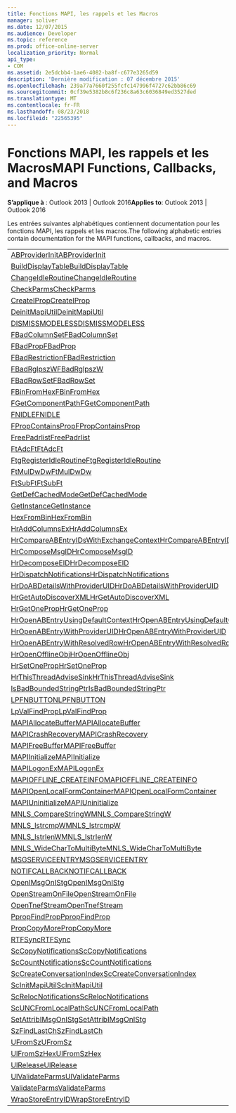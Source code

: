 ```yaml
---
title: Fonctions MAPI, les rappels et les Macros
manager: soliver
ms.date: 12/07/2015
ms.audience: Developer
ms.topic: reference
ms.prod: office-online-server
localization_priority: Normal
api_type:
- COM
ms.assetid: 2e5dcbb4-1ae6-4082-ba8f-c677e3265d59
description: 'Dernière modification : 07 décembre 2015'
ms.openlocfilehash: 239a77a7660f255fcfc147996f4727c62bb86c69
ms.sourcegitcommit: 0cf39e5382b8c6f236c8a63c6036849ed3527ded
ms.translationtype: MT
ms.contentlocale: fr-FR
ms.lasthandoff: 08/23/2018
ms.locfileid: "22565395"
---
```

# <a name="mapi-functions-callbacks-and-macros"></a><span data-ttu-id="5ecc7-103">Fonctions MAPI, les rappels et les Macros</span><span class="sxs-lookup"><span data-stu-id="5ecc7-103">MAPI Functions, Callbacks, and Macros</span></span>

 
  
<span data-ttu-id="5ecc7-104">**S’applique à** : Outlook 2013 | Outlook 2016</span><span class="sxs-lookup"><span data-stu-id="5ecc7-104">**Applies to**: Outlook 2013 | Outlook 2016</span></span> 
  
<span data-ttu-id="5ecc7-105">Les entrées suivantes alphabétiques contiennent documentation pour les fonctions MAPI, les rappels et les macros.</span><span class="sxs-lookup"><span data-stu-id="5ecc7-105">The following alphabetic entries contain documentation for the MAPI functions, callbacks, and macros.</span></span> 
  
|||
|:-----|:-----|
|[<span data-ttu-id="5ecc7-106">ABProviderInit</span><span class="sxs-lookup"><span data-stu-id="5ecc7-106">ABProviderInit</span></span>](abproviderinit.md) <br/> |[<span data-ttu-id="5ecc7-107">ACCELERATEABSDI</span><span class="sxs-lookup"><span data-stu-id="5ecc7-107">ACCELERATEABSDI</span></span>](accelerateabsdi.md) <br/> |
|[<span data-ttu-id="5ecc7-108">BuildDisplayTable</span><span class="sxs-lookup"><span data-stu-id="5ecc7-108">BuildDisplayTable</span></span>](builddisplaytable.md) <br/> |[<span data-ttu-id="5ecc7-109">CALLERRELEASE</span><span class="sxs-lookup"><span data-stu-id="5ecc7-109">CALLERRELEASE</span></span>](callerrelease.md) <br/> |
|[<span data-ttu-id="5ecc7-110">ChangeIdleRoutine</span><span class="sxs-lookup"><span data-stu-id="5ecc7-110">ChangeIdleRoutine</span></span>](changeidleroutine.md) <br/> |[<span data-ttu-id="5ecc7-111">CheckParameters</span><span class="sxs-lookup"><span data-stu-id="5ecc7-111">CheckParameters</span></span>](checkparms.md) <br/> |
|[<span data-ttu-id="5ecc7-112">CheckParms</span><span class="sxs-lookup"><span data-stu-id="5ecc7-112">CheckParms</span></span>](checkparms.md) <br/> |[<span data-ttu-id="5ecc7-113">CloseIMsgSession</span><span class="sxs-lookup"><span data-stu-id="5ecc7-113">CloseIMsgSession</span></span>](closeimsgsession.md) <br/> |
|[<span data-ttu-id="5ecc7-114">CreateIProp</span><span class="sxs-lookup"><span data-stu-id="5ecc7-114">CreateIProp</span></span>](createiprop.md) <br/> |[<span data-ttu-id="5ecc7-115">CreateTable</span><span class="sxs-lookup"><span data-stu-id="5ecc7-115">CreateTable</span></span>](createtable.md) <br/> |
|[<span data-ttu-id="5ecc7-116">DeinitMapiUtil</span><span class="sxs-lookup"><span data-stu-id="5ecc7-116">DeinitMapiUtil</span></span>](deinitmapiutil.md) <br/> |[<span data-ttu-id="5ecc7-117">DeregisterIdleRoutine</span><span class="sxs-lookup"><span data-stu-id="5ecc7-117">DeregisterIdleRoutine</span></span>](deregisteridleroutine.md) <br/> |
|[<span data-ttu-id="5ecc7-118">DISMISSMODELESS</span><span class="sxs-lookup"><span data-stu-id="5ecc7-118">DISMISSMODELESS</span></span>](dismissmodeless.md) <br/> |[<span data-ttu-id="5ecc7-119">EnableIdleRoutine</span><span class="sxs-lookup"><span data-stu-id="5ecc7-119">EnableIdleRoutine</span></span>](enableidleroutine.md) <br/> |
|[<span data-ttu-id="5ecc7-120">FBadColumnSet</span><span class="sxs-lookup"><span data-stu-id="5ecc7-120">FBadColumnSet</span></span>](fbadcolumnset.md) <br/> |[<span data-ttu-id="5ecc7-121">FBadEntryList</span><span class="sxs-lookup"><span data-stu-id="5ecc7-121">FBadEntryList</span></span>](fbadentrylist.md) <br/> |
|[<span data-ttu-id="5ecc7-122">FBadProp</span><span class="sxs-lookup"><span data-stu-id="5ecc7-122">FBadProp</span></span>](fbadprop.md) <br/> |[<span data-ttu-id="5ecc7-123">FBadPropTag</span><span class="sxs-lookup"><span data-stu-id="5ecc7-123">FBadPropTag</span></span>](fbadproptag.md) <br/> |
|[<span data-ttu-id="5ecc7-124">FBadRestriction</span><span class="sxs-lookup"><span data-stu-id="5ecc7-124">FBadRestriction</span></span>](fbadrestriction.md) <br/> |[<span data-ttu-id="5ecc7-125">FBadRglpNameID</span><span class="sxs-lookup"><span data-stu-id="5ecc7-125">FBadRglpNameID</span></span>](fbadrglpnameid.md) <br/> |
|[<span data-ttu-id="5ecc7-126">FBadRglpszW</span><span class="sxs-lookup"><span data-stu-id="5ecc7-126">FBadRglpszW</span></span>](fbadrglpszw.md) <br/> |[<span data-ttu-id="5ecc7-127">FBadRow</span><span class="sxs-lookup"><span data-stu-id="5ecc7-127">FBadRow</span></span>](fbadrow.md) <br/> |
|[<span data-ttu-id="5ecc7-128">FBadRowSet</span><span class="sxs-lookup"><span data-stu-id="5ecc7-128">FBadRowSet</span></span>](fbadrowset.md) <br/> |[<span data-ttu-id="5ecc7-129">FBadSortOrderSet</span><span class="sxs-lookup"><span data-stu-id="5ecc7-129">FBadSortOrderSet</span></span>](fbadsortorderset.md) <br/> |
|[<span data-ttu-id="5ecc7-130">FBinFromHex</span><span class="sxs-lookup"><span data-stu-id="5ecc7-130">FBinFromHex</span></span>](fbinfromhex.md) <br/> |[<span data-ttu-id="5ecc7-131">FEqualNames</span><span class="sxs-lookup"><span data-stu-id="5ecc7-131">FEqualNames</span></span>](fequalnames.md) <br/> |
|[<span data-ttu-id="5ecc7-132">FGetComponentPath</span><span class="sxs-lookup"><span data-stu-id="5ecc7-132">FGetComponentPath</span></span>](fgetcomponentpath.md) <br/> |[<span data-ttu-id="5ecc7-133">FixMAPI</span><span class="sxs-lookup"><span data-stu-id="5ecc7-133">FixMAPI</span></span>](fixmapi.md) <br/> |
|[<span data-ttu-id="5ecc7-134">FNIDLE</span><span class="sxs-lookup"><span data-stu-id="5ecc7-134">FNIDLE</span></span>](fnidle.md) <br/> |[<span data-ttu-id="5ecc7-135">FPropCompareProp</span><span class="sxs-lookup"><span data-stu-id="5ecc7-135">FPropCompareProp</span></span>](fpropcompareprop.md) <br/> |
|[<span data-ttu-id="5ecc7-136">FPropContainsProp</span><span class="sxs-lookup"><span data-stu-id="5ecc7-136">FPropContainsProp</span></span>](fpropcontainsprop.md) <br/> |[<span data-ttu-id="5ecc7-137">FPropExists</span><span class="sxs-lookup"><span data-stu-id="5ecc7-137">FPropExists</span></span>](fpropexists.md) <br/> |
|[<span data-ttu-id="5ecc7-138">FreePadrlist</span><span class="sxs-lookup"><span data-stu-id="5ecc7-138">FreePadrlist</span></span>](freepadrlist.md) <br/> |[<span data-ttu-id="5ecc7-139">FreeProws</span><span class="sxs-lookup"><span data-stu-id="5ecc7-139">FreeProws</span></span>](freeprows.md) <br/> |
|[<span data-ttu-id="5ecc7-140">FtAdcFt</span><span class="sxs-lookup"><span data-stu-id="5ecc7-140">FtAdcFt</span></span>](ftadcft.md) <br/> |[<span data-ttu-id="5ecc7-141">FtAddFt</span><span class="sxs-lookup"><span data-stu-id="5ecc7-141">FtAddFt</span></span>](ftaddft.md) <br/> |
|[<span data-ttu-id="5ecc7-142">FtgRegisterIdleRoutine</span><span class="sxs-lookup"><span data-stu-id="5ecc7-142">FtgRegisterIdleRoutine</span></span>](ftgregisteridleroutine.md) <br/> |[<span data-ttu-id="5ecc7-143">FtMulDw</span><span class="sxs-lookup"><span data-stu-id="5ecc7-143">FtMulDw</span></span>](ftmuldw.md) <br/> |
|[<span data-ttu-id="5ecc7-144">FtMulDwDw</span><span class="sxs-lookup"><span data-stu-id="5ecc7-144">FtMulDwDw</span></span>](ftmuldwdw.md) <br/> |[<span data-ttu-id="5ecc7-145">FtNegFt</span><span class="sxs-lookup"><span data-stu-id="5ecc7-145">FtNegFt</span></span>](ftnegft.md) <br/> |
|[<span data-ttu-id="5ecc7-146">FtSubFt</span><span class="sxs-lookup"><span data-stu-id="5ecc7-146">FtSubFt</span></span>](ftsubft.md) <br/> |[<span data-ttu-id="5ecc7-147">GetAttribIMsgOnIStg</span><span class="sxs-lookup"><span data-stu-id="5ecc7-147">GetAttribIMsgOnIStg</span></span>](getattribimsgonistg.md) <br/> |
|[<span data-ttu-id="5ecc7-148">GetDefCachedMode</span><span class="sxs-lookup"><span data-stu-id="5ecc7-148">GetDefCachedMode</span></span>](getdefcachedmode.md) <br/> |[<span data-ttu-id="5ecc7-149">GetDefCachedModeDownloadPubFoldFavs</span><span class="sxs-lookup"><span data-stu-id="5ecc7-149">GetDefCachedModeDownloadPubFoldFavs</span></span>](getdefcachedmodedownloadpubfoldfavs.md) <br/> |
|[<span data-ttu-id="5ecc7-150">GetInstance</span><span class="sxs-lookup"><span data-stu-id="5ecc7-150">GetInstance</span></span>](getinstance.md) <br/> |[<span data-ttu-id="5ecc7-151">GetTnefStreamCodepage</span><span class="sxs-lookup"><span data-stu-id="5ecc7-151">GetTnefStreamCodepage</span></span>](gettnefstreamcodepage.md) <br/> |
|[<span data-ttu-id="5ecc7-152">HexFromBin</span><span class="sxs-lookup"><span data-stu-id="5ecc7-152">HexFromBin</span></span>](hexfrombin.md) <br/> |[<span data-ttu-id="5ecc7-153">HrAddColumns</span><span class="sxs-lookup"><span data-stu-id="5ecc7-153">HrAddColumns</span></span>](hraddcolumns.md) <br/> |
|[<span data-ttu-id="5ecc7-154">HrAddColumnsEx</span><span class="sxs-lookup"><span data-stu-id="5ecc7-154">HrAddColumnsEx</span></span>](hraddcolumnsex.md) <br/> |[<span data-ttu-id="5ecc7-155">HrAllocAdviseSink</span><span class="sxs-lookup"><span data-stu-id="5ecc7-155">HrAllocAdviseSink</span></span>](hrallocadvisesink.md) <br/> |
|[<span data-ttu-id="5ecc7-156">HrCompareABEntryIDsWithExchangeContext</span><span class="sxs-lookup"><span data-stu-id="5ecc7-156">HrCompareABEntryIDsWithExchangeContext</span></span>](hrcompareabentryidswithexchangecontext.md) <br/> |[<span data-ttu-id="5ecc7-157">HrComposeEID</span><span class="sxs-lookup"><span data-stu-id="5ecc7-157">HrComposeEID</span></span>](hrcomposeeid.md) <br/> |
|[<span data-ttu-id="5ecc7-158">HrComposeMsgID</span><span class="sxs-lookup"><span data-stu-id="5ecc7-158">HrComposeMsgID</span></span>](hrcomposemsgid.md) <br/> |[<span data-ttu-id="5ecc7-159">HrCreateOfflineObj</span><span class="sxs-lookup"><span data-stu-id="5ecc7-159">HrCreateOfflineObj</span></span>](hrcreateofflineobj.md) <br/> |
|[<span data-ttu-id="5ecc7-160">HrDecomposeEID</span><span class="sxs-lookup"><span data-stu-id="5ecc7-160">HrDecomposeEID</span></span>](hrdecomposeeid.md) <br/> |[<span data-ttu-id="5ecc7-161">HrDecomposeMsgID</span><span class="sxs-lookup"><span data-stu-id="5ecc7-161">HrDecomposeMsgID</span></span>](hrdecomposemsgid.md) <br/> |
|[<span data-ttu-id="5ecc7-162">HrDispatchNotifications</span><span class="sxs-lookup"><span data-stu-id="5ecc7-162">HrDispatchNotifications</span></span>](hrdispatchnotifications.md) <br/> |[<span data-ttu-id="5ecc7-163">HrDoABDetailsWithExchangeContext</span><span class="sxs-lookup"><span data-stu-id="5ecc7-163">HrDoABDetailsWithExchangeContext</span></span>](hrdoabdetailswithexchangecontext.md) <br/> |
|[<span data-ttu-id="5ecc7-164">HrDoABDetailsWithProviderUID</span><span class="sxs-lookup"><span data-stu-id="5ecc7-164">HrDoABDetailsWithProviderUID</span></span>](hrdoabdetailswithprovideruid.md) <br/> |[<span data-ttu-id="5ecc7-165">HrEntryIDFromSz</span><span class="sxs-lookup"><span data-stu-id="5ecc7-165">HrEntryIDFromSz</span></span>](hrentryidfromsz.md) <br/> |
|[<span data-ttu-id="5ecc7-166">HrGetAutoDiscoverXML</span><span class="sxs-lookup"><span data-stu-id="5ecc7-166">HrGetAutoDiscoverXML</span></span>](hrgetautodiscoverxml.md) <br/> |[<span data-ttu-id="5ecc7-167">HrGetGALFromEmsmdbUID</span><span class="sxs-lookup"><span data-stu-id="5ecc7-167">HrGetGALFromEmsmdbUID</span></span>](hrgetgalfromemsmdbuid.md) <br/> |
|[<span data-ttu-id="5ecc7-168">HrGetOneProp</span><span class="sxs-lookup"><span data-stu-id="5ecc7-168">HrGetOneProp</span></span>](hrgetoneprop.md) <br/> |[<span data-ttu-id="5ecc7-169">HrIStorageFromStream</span><span class="sxs-lookup"><span data-stu-id="5ecc7-169">HrIStorageFromStream</span></span>](hristoragefromstream.md) <br/> |
|[<span data-ttu-id="5ecc7-170">HrOpenABEntryUsingDefaultContext</span><span class="sxs-lookup"><span data-stu-id="5ecc7-170">HrOpenABEntryUsingDefaultContext</span></span>](hropenabentryusingdefaultcontext.md) <br/> |[<span data-ttu-id="5ecc7-171">HrOpenABEntryWithExchangeContext</span><span class="sxs-lookup"><span data-stu-id="5ecc7-171">HrOpenABEntryWithExchangeContext</span></span>](hropenabentrywithexchangecontext.md) <br/> |
|[<span data-ttu-id="5ecc7-172">HrOpenABEntryWithProviderUID</span><span class="sxs-lookup"><span data-stu-id="5ecc7-172">HrOpenABEntryWithProviderUID</span></span>](hropenabentrywithprovideruid.md) <br/> |[<span data-ttu-id="5ecc7-173">HrOpenABEntryWithProviderUIDSupport</span><span class="sxs-lookup"><span data-stu-id="5ecc7-173">HrOpenABEntryWithProviderUIDSupport</span></span>](hropenabentrywithprovideruidsupport.md) <br/> |
|[<span data-ttu-id="5ecc7-174">HrOpenABEntryWithResolvedRow</span><span class="sxs-lookup"><span data-stu-id="5ecc7-174">HrOpenABEntryWithResolvedRow</span></span>](hropenabentrywithresolvedrow.md) <br/> |[<span data-ttu-id="5ecc7-175">HrOpenABEntryWithSupport</span><span class="sxs-lookup"><span data-stu-id="5ecc7-175">HrOpenABEntryWithSupport</span></span>](hropenabentrywithsupport.md) <br/> |
|[<span data-ttu-id="5ecc7-176">HrOpenOfflineObj</span><span class="sxs-lookup"><span data-stu-id="5ecc7-176">HrOpenOfflineObj</span></span>](hropenofflineobj.md) <br/> |[<span data-ttu-id="5ecc7-177">HrQueryAllRows</span><span class="sxs-lookup"><span data-stu-id="5ecc7-177">HrQueryAllRows</span></span>](hrqueryallrows.md) <br/> |
|[<span data-ttu-id="5ecc7-178">HrSetOneProp</span><span class="sxs-lookup"><span data-stu-id="5ecc7-178">HrSetOneProp</span></span>](hrsetoneprop.md) <br/> |[<span data-ttu-id="5ecc7-179">HrSzFromEntryID</span><span class="sxs-lookup"><span data-stu-id="5ecc7-179">HrSzFromEntryID</span></span>](hrszfromentryid.md) <br/> |
|[<span data-ttu-id="5ecc7-180">HrThisThreadAdviseSink</span><span class="sxs-lookup"><span data-stu-id="5ecc7-180">HrThisThreadAdviseSink</span></span>](hrthisthreadadvisesink.md) <br/> |[<span data-ttu-id="5ecc7-181">HrValidateIPMSubtree</span><span class="sxs-lookup"><span data-stu-id="5ecc7-181">HrValidateIPMSubtree</span></span>](hrvalidateipmsubtree.md) <br/> |
|[<span data-ttu-id="5ecc7-182">IsBadBoundedStringPtr</span><span class="sxs-lookup"><span data-stu-id="5ecc7-182">IsBadBoundedStringPtr</span></span>](isbadboundedstringptr.md) <br/> |[<span data-ttu-id="5ecc7-183">LAUNCHWIZARDENTRY</span><span class="sxs-lookup"><span data-stu-id="5ecc7-183">LAUNCHWIZARDENTRY</span></span>](launchwizardentry.md) <br/> |
|[<span data-ttu-id="5ecc7-184">LPFNBUTTON</span><span class="sxs-lookup"><span data-stu-id="5ecc7-184">LPFNBUTTON</span></span>](lpfnbutton.md) <br/> |[<span data-ttu-id="5ecc7-185">LPropCompareProp</span><span class="sxs-lookup"><span data-stu-id="5ecc7-185">LPropCompareProp</span></span>](lpropcompareprop.md) <br/> |
|[<span data-ttu-id="5ecc7-186">LpValFindProp</span><span class="sxs-lookup"><span data-stu-id="5ecc7-186">LpValFindProp</span></span>](lpvalfindprop.md) <br/> |[<span data-ttu-id="5ecc7-187">MAPIAdminProfiles</span><span class="sxs-lookup"><span data-stu-id="5ecc7-187">MAPIAdminProfiles</span></span>](mapiadminprofiles.md) <br/> |
|[<span data-ttu-id="5ecc7-188">MAPIAllocateBuffer</span><span class="sxs-lookup"><span data-stu-id="5ecc7-188">MAPIAllocateBuffer</span></span>](mapiallocatebuffer.md) <br/> |[<span data-ttu-id="5ecc7-189">MAPIAllocateMore</span><span class="sxs-lookup"><span data-stu-id="5ecc7-189">MAPIAllocateMore</span></span>](mapiallocatemore.md) <br/> |
|[<span data-ttu-id="5ecc7-190">MAPICrashRecovery</span><span class="sxs-lookup"><span data-stu-id="5ecc7-190">MAPICrashRecovery</span></span>](mapicrashrecovery.md) <br/> |[<span data-ttu-id="5ecc7-191">MAPIDeInitIdle</span><span class="sxs-lookup"><span data-stu-id="5ecc7-191">MAPIDeInitIdle</span></span>](mapideinitidle.md) <br/> |
|[<span data-ttu-id="5ecc7-192">MAPIFreeBuffer</span><span class="sxs-lookup"><span data-stu-id="5ecc7-192">MAPIFreeBuffer</span></span>](mapifreebuffer.md) <br/> |[<span data-ttu-id="5ecc7-193">MAPIGetDefaultMalloc</span><span class="sxs-lookup"><span data-stu-id="5ecc7-193">MAPIGetDefaultMalloc</span></span>](mapigetdefaultmalloc.md) <br/> |
|[<span data-ttu-id="5ecc7-194">MAPIInitialize</span><span class="sxs-lookup"><span data-stu-id="5ecc7-194">MAPIInitialize</span></span>](mapiinitialize.md) <br/> |[<span data-ttu-id="5ecc7-195">MAPIInitIdle</span><span class="sxs-lookup"><span data-stu-id="5ecc7-195">MAPIInitIdle</span></span>](mapiinitidle.md) <br/> |
|[<span data-ttu-id="5ecc7-196">MAPILogonEx</span><span class="sxs-lookup"><span data-stu-id="5ecc7-196">MAPILogonEx</span></span>](mapilogonex.md) <br/> |[<span data-ttu-id="5ecc7-197">MAPIOFFLINE_AGGREGATEINFO</span><span class="sxs-lookup"><span data-stu-id="5ecc7-197">MAPIOFFLINE_AGGREGATEINFO</span></span>](mapioffline_aggregateinfo.md) <br/> |
|[<span data-ttu-id="5ecc7-198">MAPIOFFLINE_CREATEINFO</span><span class="sxs-lookup"><span data-stu-id="5ecc7-198">MAPIOFFLINE_CREATEINFO</span></span>](mapioffline_createinfo.md) <br/> |[<span data-ttu-id="5ecc7-199">MAPIOpenFormMgr</span><span class="sxs-lookup"><span data-stu-id="5ecc7-199">MAPIOpenFormMgr</span></span>](mapiopenformmgr.md) <br/> |
|[<span data-ttu-id="5ecc7-200">MAPIOpenLocalFormContainer</span><span class="sxs-lookup"><span data-stu-id="5ecc7-200">MAPIOpenLocalFormContainer</span></span>](mapiopenlocalformcontainer.md) <br/> |[<span data-ttu-id="5ecc7-201">MAPIReallocateBuffer</span><span class="sxs-lookup"><span data-stu-id="5ecc7-201">MAPIReallocateBuffer</span></span>](mapireallocatebuffer.md) <br/> |
|[<span data-ttu-id="5ecc7-202">MAPIUninitialize</span><span class="sxs-lookup"><span data-stu-id="5ecc7-202">MAPIUninitialize</span></span>](mapiuninitialize.md) <br/> |[<span data-ttu-id="5ecc7-203">MapStorageSCode</span><span class="sxs-lookup"><span data-stu-id="5ecc7-203">MapStorageSCode</span></span>](mapstoragescode.md) <br/> |
|[<span data-ttu-id="5ecc7-204">MNLS_CompareStringW</span><span class="sxs-lookup"><span data-stu-id="5ecc7-204">MNLS_CompareStringW</span></span>](mnls_comparestringw.md) <br/> |[<span data-ttu-id="5ecc7-205">MNLS_IsBadStringPtrW</span><span class="sxs-lookup"><span data-stu-id="5ecc7-205">MNLS_IsBadStringPtrW</span></span>](mnls_isbadstringptrw.md) <br/> |
|[<span data-ttu-id="5ecc7-206">MNLS_lstrcmpW</span><span class="sxs-lookup"><span data-stu-id="5ecc7-206">MNLS_lstrcmpW</span></span>](mnls_lstrcmpw.md) <br/> |[<span data-ttu-id="5ecc7-207">MNLS_lstrcpyW</span><span class="sxs-lookup"><span data-stu-id="5ecc7-207">MNLS_lstrcpyW</span></span>](mnls_lstrcpyw.md) <br/> |
|[<span data-ttu-id="5ecc7-208">MNLS_lstrlenW</span><span class="sxs-lookup"><span data-stu-id="5ecc7-208">MNLS_lstrlenW</span></span>](mnls_lstrlenw.md) <br/> |[<span data-ttu-id="5ecc7-209">MNLS_MultiByteToWideChar</span><span class="sxs-lookup"><span data-stu-id="5ecc7-209">MNLS_MultiByteToWideChar</span></span>](mnls_multibytetowidechar.md) <br/> |
|[<span data-ttu-id="5ecc7-210">MNLS_WideCharToMultiByte</span><span class="sxs-lookup"><span data-stu-id="5ecc7-210">MNLS_WideCharToMultiByte</span></span>](mnls_widechartomultibyte.md) <br/> |[<span data-ttu-id="5ecc7-211">MSGCALLRELEASE</span><span class="sxs-lookup"><span data-stu-id="5ecc7-211">MSGCALLRELEASE</span></span>](msgcallrelease.md) <br/> |
|[<span data-ttu-id="5ecc7-212">MSGSERVICEENTRY</span><span class="sxs-lookup"><span data-stu-id="5ecc7-212">MSGSERVICEENTRY</span></span>](msgserviceentry.md) <br/> |[<span data-ttu-id="5ecc7-213">MSProviderInit</span><span class="sxs-lookup"><span data-stu-id="5ecc7-213">MSProviderInit</span></span>](msproviderinit.md) <br/> |
|[<span data-ttu-id="5ecc7-214">NOTIFCALLBACK</span><span class="sxs-lookup"><span data-stu-id="5ecc7-214">NOTIFCALLBACK</span></span>](notifcallback.md) <br/> |[<span data-ttu-id="5ecc7-215">NSTServiceEntry</span><span class="sxs-lookup"><span data-stu-id="5ecc7-215">NSTServiceEntry</span></span>](nstserviceentry.md) <br/> |
|[<span data-ttu-id="5ecc7-216">OpenIMsgOnIStg</span><span class="sxs-lookup"><span data-stu-id="5ecc7-216">OpenIMsgOnIStg</span></span>](openimsgonistg.md) <br/> |[<span data-ttu-id="5ecc7-217">OpenIMsgSession</span><span class="sxs-lookup"><span data-stu-id="5ecc7-217">OpenIMsgSession</span></span>](openimsgsession.md) <br/> |
|[<span data-ttu-id="5ecc7-218">OpenStreamOnFile</span><span class="sxs-lookup"><span data-stu-id="5ecc7-218">OpenStreamOnFile</span></span>](openstreamonfile.md) <br/> |[<span data-ttu-id="5ecc7-219">OpenStreamOnFileW</span><span class="sxs-lookup"><span data-stu-id="5ecc7-219">OpenStreamOnFileW</span></span>](openstreamonfilew.md) <br/> |
|[<span data-ttu-id="5ecc7-220">OpenTnefStream</span><span class="sxs-lookup"><span data-stu-id="5ecc7-220">OpenTnefStream</span></span>](opentnefstream.md) <br/> |[<span data-ttu-id="5ecc7-221">OpenTnefStreamEx</span><span class="sxs-lookup"><span data-stu-id="5ecc7-221">OpenTnefStreamEx</span></span>](opentnefstreamex.md) <br/> |
|[<span data-ttu-id="5ecc7-222">PpropFindProp</span><span class="sxs-lookup"><span data-stu-id="5ecc7-222">PpropFindProp</span></span>](ppropfindprop.md) <br/> |[<span data-ttu-id="5ecc7-223">PreprocessMessage</span><span class="sxs-lookup"><span data-stu-id="5ecc7-223">PreprocessMessage</span></span>](preprocessmessage.md) <br/> |
|[<span data-ttu-id="5ecc7-224">PropCopyMore</span><span class="sxs-lookup"><span data-stu-id="5ecc7-224">PropCopyMore</span></span>](propcopymore.md) <br/> |[<span data-ttu-id="5ecc7-225">RemovePreprocessInfo</span><span class="sxs-lookup"><span data-stu-id="5ecc7-225">RemovePreprocessInfo</span></span>](removepreprocessinfo.md) <br/> |
|[<span data-ttu-id="5ecc7-226">RTFSync</span><span class="sxs-lookup"><span data-stu-id="5ecc7-226">RTFSync</span></span>](rtfsync.md) <br/> |[<span data-ttu-id="5ecc7-227">ScBinFromHexBounded</span><span class="sxs-lookup"><span data-stu-id="5ecc7-227">ScBinFromHexBounded</span></span>](scbinfromhexbounded.md) <br/> |
|[<span data-ttu-id="5ecc7-228">ScCopyNotifications</span><span class="sxs-lookup"><span data-stu-id="5ecc7-228">ScCopyNotifications</span></span>](sccopynotifications.md) <br/> |[<span data-ttu-id="5ecc7-229">ScCopyProps</span><span class="sxs-lookup"><span data-stu-id="5ecc7-229">ScCopyProps</span></span>](sccopyprops.md) <br/> |
|[<span data-ttu-id="5ecc7-230">ScCountNotifications</span><span class="sxs-lookup"><span data-stu-id="5ecc7-230">ScCountNotifications</span></span>](sccountnotifications.md) <br/> |[<span data-ttu-id="5ecc7-231">ScCountProps</span><span class="sxs-lookup"><span data-stu-id="5ecc7-231">ScCountProps</span></span>](sccountprops.md) <br/> |
|[<span data-ttu-id="5ecc7-232">ScCreateConversationIndex</span><span class="sxs-lookup"><span data-stu-id="5ecc7-232">ScCreateConversationIndex</span></span>](sccreateconversationindex.md) <br/> |[<span data-ttu-id="5ecc7-233">ScDupPropset</span><span class="sxs-lookup"><span data-stu-id="5ecc7-233">ScDupPropset</span></span>](scduppropset.md) <br/> |
|[<span data-ttu-id="5ecc7-234">ScInitMapiUtil</span><span class="sxs-lookup"><span data-stu-id="5ecc7-234">ScInitMapiUtil</span></span>](scinitmapiutil.md) <br/> |[<span data-ttu-id="5ecc7-235">ScLocalPathFromUNC</span><span class="sxs-lookup"><span data-stu-id="5ecc7-235">ScLocalPathFromUNC</span></span>](sclocalpathfromunc.md) <br/> |
|[<span data-ttu-id="5ecc7-236">ScRelocNotifications</span><span class="sxs-lookup"><span data-stu-id="5ecc7-236">ScRelocNotifications</span></span>](screlocnotifications.md) <br/> |[<span data-ttu-id="5ecc7-237">ScRelocProps</span><span class="sxs-lookup"><span data-stu-id="5ecc7-237">ScRelocProps</span></span>](screlocprops.md) <br/> |
|[<span data-ttu-id="5ecc7-238">ScUNCFromLocalPath</span><span class="sxs-lookup"><span data-stu-id="5ecc7-238">ScUNCFromLocalPath</span></span>](scuncfromlocalpath.md) <br/> |[<span data-ttu-id="5ecc7-239">SERVICEWIZARDDLGPROC</span><span class="sxs-lookup"><span data-stu-id="5ecc7-239">SERVICEWIZARDDLGPROC</span></span>](servicewizarddlgproc.md) <br/> |
|[<span data-ttu-id="5ecc7-240">SetAttribIMsgOnIStg</span><span class="sxs-lookup"><span data-stu-id="5ecc7-240">SetAttribIMsgOnIStg</span></span>](setattribimsgonistg.md) <br/> |[<span data-ttu-id="5ecc7-241">SzFindCh</span><span class="sxs-lookup"><span data-stu-id="5ecc7-241">SzFindCh</span></span>](szfindch.md) <br/> |
|[<span data-ttu-id="5ecc7-242">SzFindLastCh</span><span class="sxs-lookup"><span data-stu-id="5ecc7-242">SzFindLastCh</span></span>](szfindlastch.md) <br/> |[<span data-ttu-id="5ecc7-243">SzFindSz</span><span class="sxs-lookup"><span data-stu-id="5ecc7-243">SzFindSz</span></span>](szfindsz.md) <br/> |
|[<span data-ttu-id="5ecc7-244">UFromSz</span><span class="sxs-lookup"><span data-stu-id="5ecc7-244">UFromSz</span></span>](ufromsz.md) <br/> |[<span data-ttu-id="5ecc7-245">UlAddRef</span><span class="sxs-lookup"><span data-stu-id="5ecc7-245">UlAddRef</span></span>](uladdref.md) <br/> |
|[<span data-ttu-id="5ecc7-246">UlFromSzHex</span><span class="sxs-lookup"><span data-stu-id="5ecc7-246">UlFromSzHex</span></span>](ulfromszhex.md) <br/> |[<span data-ttu-id="5ecc7-247">UlPropSize</span><span class="sxs-lookup"><span data-stu-id="5ecc7-247">UlPropSize</span></span>](ulpropsize.md) <br/> |
|[<span data-ttu-id="5ecc7-248">UlRelease</span><span class="sxs-lookup"><span data-stu-id="5ecc7-248">UlRelease</span></span>](ulrelease.md) <br/> |[<span data-ttu-id="5ecc7-249">UlValidateParameters</span><span class="sxs-lookup"><span data-stu-id="5ecc7-249">UlValidateParameters</span></span>](ulvalidateparameters.md) <br/> |
|[<span data-ttu-id="5ecc7-250">UlValidateParms</span><span class="sxs-lookup"><span data-stu-id="5ecc7-250">UlValidateParms</span></span>](ulvalidateparms.md) <br/> |[<span data-ttu-id="5ecc7-251">ValidateParameters</span><span class="sxs-lookup"><span data-stu-id="5ecc7-251">ValidateParameters</span></span>](validateparameters.md) <br/> |
|[<span data-ttu-id="5ecc7-252">ValidateParms</span><span class="sxs-lookup"><span data-stu-id="5ecc7-252">ValidateParms</span></span>](validateparms.md) <br/> |[<span data-ttu-id="5ecc7-253">WIZARDENTRY</span><span class="sxs-lookup"><span data-stu-id="5ecc7-253">WIZARDENTRY</span></span>](wizardentry.md) <br/> |
|[<span data-ttu-id="5ecc7-254">WrapStoreEntryID</span><span class="sxs-lookup"><span data-stu-id="5ecc7-254">WrapStoreEntryID</span></span>](wrapstoreentryid.md) <br/> |[<span data-ttu-id="5ecc7-255">XPProviderInit</span><span class="sxs-lookup"><span data-stu-id="5ecc7-255">XPProviderInit</span></span>](xpproviderinit.md) <br/> |
   


